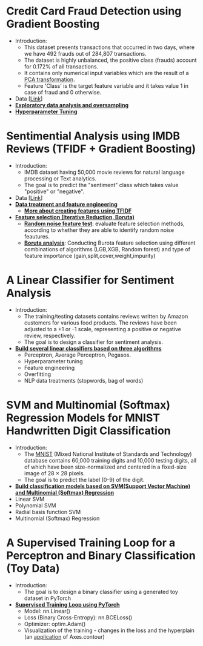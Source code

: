 # Credit Card Fraud Detection using Gradient Boosting
- Introduction:
  - This dataset presents transactions that occurred in two days, where we have 492 frauds out of 284,807 transactions.
  - The dataset is highly unbalanced, the positive class (frauds) account for 0.172% of all transactions.
  - It contains only numerical input variables which are the result of a [PCA transformation](https://en.wikipedia.org/wiki/Principal_component_analysis).
  - Feature 'Class' is the target feature variable and it takes value 1 in case of fraud and 0 otherwise.
- Data [[Link](https://www.kaggle.com/datasets/mlg-ulb/creditcardfraud)]
- [**Exploratory data analysis and oversampling**](https://github.com/houzhj/Machine_Learning/blob/main/ipynb/credit_card_fraud_EAD_oversampling.ipynb)
- [**Hyperparameter Tuning**](https://github.com/houzhj/Machine_Learning/blob/main/ipynb/credit_card_fraud_hyperparameter.ipynb)

# Sentimential Analysis using IMDB Reviews (TFIDF + Gradient Boosting)
- Introduction:
  - IMDB dataset having 50,000 movie reviews for natural language processing or Text analytics.
  - The goal is to predict the "sentiment" class which takes value "positive" or "negative".
- Data [[Link](https://www.kaggle.com/datasets/lakshmi25npathi/imdb-dataset-of-50k-movie-reviews)]
- [**Data treatment and feature engineering**](https://github.com/houzhj/Machine_Learning/blob/main/ipynb/imdb_data.ipynb)
  - [**More about creating features using TFIDF**](https://github.com/houzhj/Machine_Learning/blob/main/ipynb/tfidf.ipynb)
- [**Feature selection (Iterative Reduction, Boruta)**](https://github.com/houzhj/Machine_Learning/blob/main/ipynb/imdb_feature_selection.ipynb)
  - [**Random noise feature test**](https://github.com/houzhj/Machine_Learning/blob/main/ipynb/imdb_random_noise_test.ipynb): evaluate feature selection methods, according to whether they are able to identify random noise feautures.
  - [**Boruta analysis**](https://github.com/houzhj/Machine_Learning/blob/main/ipynb/imdb_boruta_analysis.ipynb): Conducting Burota feature selection using different combinations of algorithms (LGB,XGB, Random forest) and type of feature importance (gain,split,cover,weight,impurity)

# A Linear Classifier for Sentiment Analysis
- Introduction:
  - The training/testing datasets contains reviews written by Amazon customers for various food products. The reviews have been adjusted to a +1 or -1 scale, representing a positive or negative review, respectively.
  - The goal is to design a classifier for sentiment analysis.
- [**Build several linear classifiers based on three algorithms**](https://github.com/houzhj/Machine_Learning/blob/main/ipynb/topic_linear_classifiers.ipynb)
  - Perceptron, Average Perceptron, Pegasos.
  - Hyperparameter tuning
  - Feature engineering
  - Overfitting
  - NLP data treatments (stopwords, bag of words) 

# SVM and Multinomial (Softmax) Regression Models for MNIST Handwritten Digit Classification
- Introduction:
  -  The [MNIST](https://academictorrents.com/details/323a0048d87ca79b68f12a6350a57776b6a3b7fb) (Mixed National Institute of Standards and Technology) database contains 60,000 training digits and 10,000 testing digits, all of which have been size-normalized and centered in a fixed-size image of 28 × 28 pixels.
  -  The goal is to predict the label (0-9) of the digit.
 - [**Build classification models based on SVM(Support Vector Machine) and  Multinomial (Softmax) Regression**](https://github.com/houzhj/Machine_Learning/blob/main/ipynb/mnist_SVM.ipynb)
  - Linear SVM
  - Polynomial SVM 
  - Radial basis function SVM
  - Multinomial (Softmax) Regression

# A Supervised Training Loop for a Perceptron and Binary Classification (Toy Data)
- Introduction:
  - The goal is to design a binary classifier using a generated toy dataset in PyTorch
- [**Supervised Training Loop using PyTorch**](https://github.com/houzhj/Machine_Learning/blob/main/ipynb/topic_perceptron_loop.ipynb)
  - Model: nn.Linear()
  - Loss (Binary Cross-Entropy): nn.BCELoss()
  - Optimizer: optim.Adam()
  - Visualization of the training - changes in the loss and the hyperplain (an [application](https://github.com/houzhj/Machine_Learning/blob/main/ipynb/topic_contour.ipynb) of Axes.contour)


